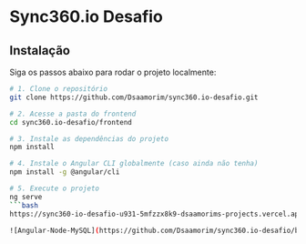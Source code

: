 # Sync360.io Desafio

## Instalação

Siga os passos abaixo para rodar o projeto localmente:

```bash
# 1. Clone o repositório
git clone https://github.com/Dsaamorim/sync360.io-desafio.git

# 2. Acesse a pasta do frontend
cd sync360.io-desafio/frontend

# 3. Instale as dependências do projeto
npm install

# 4. Instale o Angular CLI globalmente (caso ainda não tenha)
npm install -g @angular/cli

# 5. Execute o projeto
ng serve
```bash
https://sync360-io-desafio-u931-5mfzzx8k9-dsaamorims-projects.vercel.app/

![Angular-Node-MySQL](https://github.com/Dsaamorim/sync360.io-desafio/blob/main/Angular-Node-MySQL.gif?raw=true)
